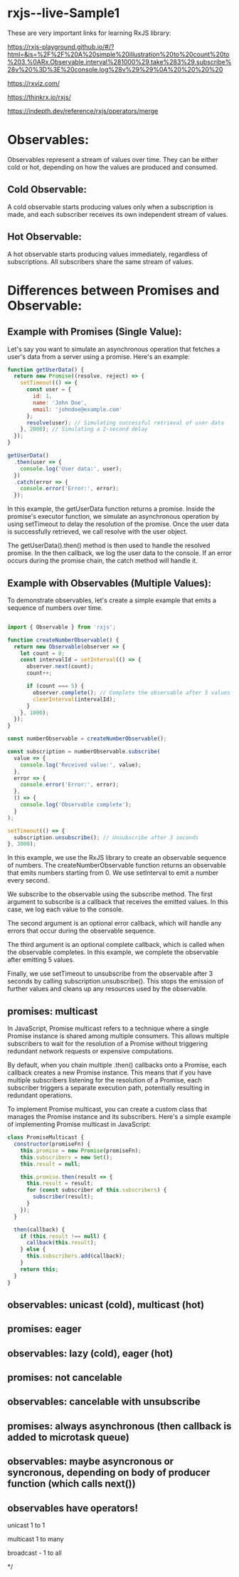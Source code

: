 # rxjs--live-Sample1
These are very important links for learning RxJS library:

https://rxjs-playground.github.io/#/?html=&js=%2F%2F%20A%20simple%20illustration%20to%20count%20to%203.%0ARx.Observable.interval%281000%29.take%283%29.subscribe%28v%20%3D%3E%20console.log%28v%29%29%0A%20%20%20%20

https://rxviz.com/

https://thinkrx.io/rxjs/

https://indepth.dev/reference/rxjs/operators/merge

# Observables:
Observables represent a stream of values over time. They can be either cold or hot, depending on how the values are produced and consumed.

## Cold Observable:
A cold observable starts producing values only when a subscription is made, and each subscriber receives its own independent stream of values.

## Hot Observable:
A hot observable starts producing values immediately, regardless of subscriptions. All subscribers share the same stream of values.

# Differences between Promises and Observable:

## Example with Promises (Single Value):
Let's say you want to simulate an asynchronous operation that fetches a user's data from a server using a promise. Here's an example:

```javascript
function getUserData() {
  return new Promise((resolve, reject) => {
    setTimeout(() => {
      const user = {
        id: 1,
        name: 'John Doe',
        email: 'johndoe@example.com'
      };
      resolve(user); // Simulating successful retrieval of user data
    }, 2000); // Simulating a 2-second delay
  });
}

getUserData()
  .then(user => {
    console.log('User data:', user);
  })
  .catch(error => {
    console.error('Error:', error);
  });
```

In this example, the getUserData function returns a promise. Inside the promise's executor function, we simulate an asynchronous operation by using setTimeout to delay the resolution of the promise. Once the user data is successfully retrieved, we call resolve with the user object.

The getUserData().then() method is then used to handle the resolved promise. In the then callback, we log the user data to the console. If an error occurs during the promise chain, the catch method will handle it.

## Example with Observables (Multiple Values):
To demonstrate observables, let's create a simple example that emits a sequence of numbers over time.

```javascript

import { Observable } from 'rxjs';

function createNumberObservable() {
  return new Observable(observer => {
    let count = 0;
    const intervalId = setInterval(() => {
      observer.next(count);
      count++;

      if (count === 5) {
        observer.complete(); // Complete the observable after 5 values
        clearInterval(intervalId);
      }
    }, 1000);
  });
}

const numberObservable = createNumberObservable();

const subscription = numberObservable.subscribe(
  value => {
    console.log('Received value:', value);
  },
  error => {
    console.error('Error:', error);
  },
  () => {
    console.log('Observable complete');
  }
);

setTimeout(() => {
  subscription.unsubscribe(); // Unsubscribe after 3 seconds
}, 3000);
```

In this example, we use the RxJS library to create an observable sequence of numbers. The createNumberObservable function returns an observable that emits numbers starting from 0. We use setInterval to emit a number every second.

We subscribe to the observable using the subscribe method. The first argument to subscribe is a callback that receives the emitted values. In this case, we log each value to the console.

The second argument is an optional error callback, which will handle any errors that occur during the observable sequence.

The third argument is an optional complete callback, which is called when the observable completes. In this example, we complete the observable after emitting 5 values.

Finally, we use setTimeout to unsubscribe from the observable after 3 seconds by calling subscription.unsubscribe(). This stops the emission of further values and cleans up any resources used by the observable.


## promises: multicast
In JavaScript, Promise multicast refers to a technique where a single Promise instance is shared among multiple consumers. This allows multiple subscribers to wait for the resolution of a Promise without triggering redundant network requests or expensive computations.

By default, when you chain multiple .then() callbacks onto a Promise, each callback creates a new Promise instance. This means that if you have multiple subscribers listening for the resolution of a Promise, each subscriber triggers a separate execution path, potentially resulting in redundant operations.

To implement Promise multicast, you can create a custom class that manages the Promise instance and its subscribers. Here's a simple example of implementing Promise multicast in JavaScript:

```javascript
class PromiseMulticast {
  constructor(promiseFn) {
    this.promise = new Promise(promiseFn);
    this.subscribers = new Set();
    this.result = null;

    this.promise.then(result => {
      this.result = result;
      for (const subscriber of this.subscribers) {
        subscriber(result);
      }
    });
  }

  then(callback) {
    if (this.result !== null) {
      callback(this.result);
    } else {
      this.subscribers.add(callback);
    }
    return this;
  }
}
```



## observables: unicast (cold), multicast (hot)






## promises: eager

## observables: lazy (cold), eager (hot)





## promises: not cancelable

## observables: cancelable with unsubscribe





## promises: always asynchronous (then callback is added to microtask queue)

## observables: maybe asyncronous or syncronous, depending on body of producer function (which calls next())




## observables have operators!


unicast 1 to 1

multicast 1 to many

broadcast - 1 to all

*/
